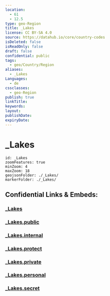 ```yaml
---
location:
  - 61
  - 12.5
type: geo-Region
title: _Lakes
license: CC BY-SA 4.0
source: https://datahub.io/core/country-codes
isDeleted: false
isReadOnly: false
draft: false
confidential: public
tags:
  - geo/Country/Region
aliases:
  - _Lakes
Languages:
  - de
cssclasses:
  - geo-Region
publish: true
linkTitle:
keywords:
layout:
publishDate:
expiryDate:
---
```


# _Lakes

```leaflet
id: _Lakes
zoomFeatures: true 
minZoom: 4 
maxZoom: 18
geojsonFolder: ./_Lakes/
markerFolder: ./_Lakes/
```


## Confidential Links & Embeds: 

### [_Lakes](/_Standards/Earth/Continent/Europe/Europe~North/Sweden/Provinces~Sweden/Värmland/_Lakes.md) 

### [_Lakes.public](/_public/Earth/Continent/Europe/Europe~North/Sweden/Provinces~Sweden/Värmland/_Lakes.public.md) 

### [_Lakes.internal](/_internal/Earth/Continent/Europe/Europe~North/Sweden/Provinces~Sweden/Värmland/_Lakes.internal.md) 

### [_Lakes.protect](/_protect/Earth/Continent/Europe/Europe~North/Sweden/Provinces~Sweden/Värmland/_Lakes.protect.md) 

### [_Lakes.private](/_private/Earth/Continent/Europe/Europe~North/Sweden/Provinces~Sweden/Värmland/_Lakes.private.md) 

### [_Lakes.personal](/_personal/Earth/Continent/Europe/Europe~North/Sweden/Provinces~Sweden/Värmland/_Lakes.personal.md) 

### [_Lakes.secret](/_secret/Earth/Continent/Europe/Europe~North/Sweden/Provinces~Sweden/Värmland/_Lakes.secret.md)

